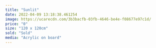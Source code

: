 ```yaml
---
title: "Sunlit"
date: 2022-04-09 13:18:38.461254
image: https://ucarecdn.com/3b3bacfb-03fb-4646-be4e-f08677e97c1d/
price: "0"
size: "120 x 120cm"
sold: "Sold"
media: "Acrylic on board"
---
```


